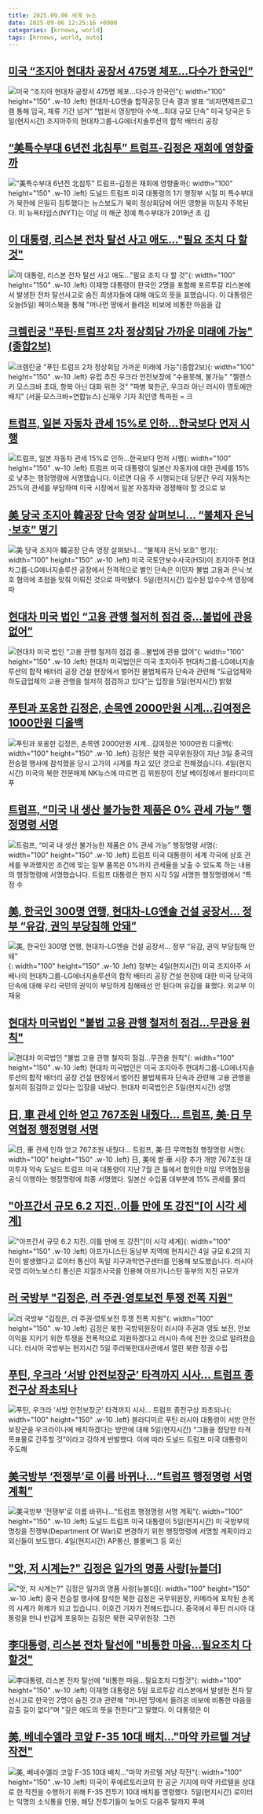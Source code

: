 ```yaml
---
title: 2025.09.06 세계 뉴스
date: 2025-09-06 12:25:16 +0900
categories: [krnews, world]
tags: [krnews, world, auto]
---
```

## [미국 “조지아 현대차 공장서 475명 체포…다수가 한국인”](https://n.news.naver.com/mnews/article/009/0005554103)

![미국 “조지아 현대차 공장서 475명 체포…다수가 한국인”](https://mimgnews.pstatic.net/image/origin/009/2025/09/06/5554103.jpg?type=nf220_150){: width="100" height="150" .w-10 .left}
현대차-LG엔솔 합작공장 단속 결과 발표 “비자면제프로그램 통해 입국, 체류 기간 넘겨” “법원서 영장받아 수색…최대 규모 단속” 미국 당국은 5일(현지시간) 조지아주의 현대차그룹-LG에너지솔루션의 합작 배터리 공장

## [“美특수부대 6년전 北침투” 트럼프-김정은 재회에 영향줄까](https://n.news.naver.com/mnews/article/032/0003394619)

![“美특수부대 6년전 北침투” 트럼프-김정은 재회에 영향줄까](https://mimgnews.pstatic.net/image/origin/032/2025/09/06/3394619.jpg?type=nf220_150){: width="100" height="150" .w-10 .left}
도널드 트럼프 미국 대통령의 1기 행정부 시절 미 특수부대가 북한에 은밀히 침투했다는 뉴스보도가 북미 정상회담에 어떤 영향을 미칠지 주목된다. 미 뉴욕타임스(NYT)는 이날 미 해군 정예 특수부대가 2019년 초 김

## [이 대통령, 리스본 전차 탈선 사고 애도…"필요 조치 다 할 것"](https://n.news.naver.com/mnews/article/057/0001906716)

![이 대통령, 리스본 전차 탈선 사고 애도…"필요 조치 다 할 것"](https://mimgnews.pstatic.net/image/origin/057/2025/09/05/1906716.jpg?type=nf220_150){: width="100" height="150" .w-10 .left}
이재명 대통령이 한국인 2명을 포함해 포르투갈 리스본에서 발생한 전차 탈선사고로 숨진 희생자들에 대해 애도의 뜻을 표했습니다. 이 대통령은 오늘(5일) 페이스북을 통해 "머나먼 땅에서 들려온 비보에 비통한 마음을 감

## [크렘린궁 "푸틴·트럼프 2차 정상회담 가까운 미래에 가능"(종합2보)](https://n.news.naver.com/mnews/article/001/0015608807)

![크렘린궁 "푸틴·트럼프 2차 정상회담 가까운 미래에 가능"(종합2보)](https://mimgnews.pstatic.net/image/origin/001/2025/09/05/15608807.jpg?type=nf220_150){: width="100" height="150" .w-10 .left}
유럽 추진 우크라 안전보장에 "수용못해, 불가능" "젤렌스키 모스크바 초대, 항복 아닌 대화 위한 것" "파병 북한군, 우크라 아닌 러시아 영토에만 배치" (서울·모스크바=연합뉴스) 신재우 기자 최인영 특파원 = 크

## [트럼프, 일본 자동차 관세 15%로 인하...한국보다 먼저 시행](https://n.news.naver.com/mnews/article/052/0002243148)

![트럼프, 일본 자동차 관세 15%로 인하...한국보다 먼저 시행](https://mimgnews.pstatic.net/image/origin/052/2025/09/05/2243148.jpg?type=nf220_150){: width="100" height="150" .w-10 .left}
트럼프 미국 대통령이 일본산 자동차에 대한 관세를 15%로 낮추는 행정명령에 서명했습니다. 이르면 다음 주 시행되는데 당분간 우리 자동차는 25%의 관세를 부담하며 미국 시장에서 일본 자동차와 경쟁해야 할 것으로 보

## [美 당국 조지아 韓공장 단속 영장 살펴보니… “불체자 은닉·보호” 명기](https://n.news.naver.com/mnews/article/029/0002980470)

![美 당국 조지아 韓공장 단속 영장 살펴보니… “불체자 은닉·보호” 명기](https://mimgnews.pstatic.net/image/origin/029/2025/09/06/2980470.jpg?type=nf220_150){: width="100" height="150" .w-10 .left}
미국 국토안보수사국(HSI)이 조지아주 현대차그룹-LG에너지솔루션 공장에서 전격적으로 벌인 단속은 이민자 불법 고용과 은닉·보호 혐의에 초점을 맞춰 이뤄진 것으로 파악됐다. 5일(현지시간) 입수된 압수수색 영장에 따

## [현대차 미국 법인 “고용 관행 철저히 점검 중…불법에 관용 없어”](https://n.news.naver.com/mnews/article/009/0005554146)

![현대차 미국 법인 “고용 관행 철저히 점검 중…불법에 관용 없어”](https://mimgnews.pstatic.net/image/origin/009/2025/09/06/5554146.jpg?type=nf220_150){: width="100" height="150" .w-10 .left}
현대차 미국법인은 미국 조지아주 현대차그룹-LG에너지솔루션의 합작 배터리 공장 건설 현장에서 벌어진 불법체류자 단속과 관련해 “도급업체와 하도급업체의 고용 관행을 철저히 점검하고 있다”는 입장을 5일(현지시간) 밝혔

## [푸틴과 포옹한 김정은, 손목엔 2000만원 시계…김여정은 1000만원 디올백](https://n.news.naver.com/mnews/article/437/0000455604)

![푸틴과 포옹한 김정은, 손목엔 2000만원 시계…김여정은 1000만원 디올백](https://mimgnews.pstatic.net/image/origin/437/2025/09/05/455604.jpg?type=nf220_150){: width="100" height="150" .w-10 .left}
김정은 북한 국무위원장이 지난 3일 중국의 전승절 행사에 참석했을 당시 고가의 시계를 차고 있던 것으로 전해졌습니다. 4일(현지시간) 미국의 북한 전문매체 NK뉴스에 따르면 김 위원장이 전날 베이징에서 블라디미르 푸

## [트럼프, “미국 내 생산 불가능한 제품은 0% 관세 가능” 행정명령 서명](https://n.news.naver.com/mnews/article/056/0012023912)

![트럼프, “미국 내 생산 불가능한 제품은 0% 관세 가능” 행정명령 서명](https://mimgnews.pstatic.net/image/origin/056/2025/09/06/12023912.jpg?type=nf220_150){: width="100" height="150" .w-10 .left}
트럼프 미국 대통령이 세계 각국에 상호 관세를 부과했지만 조건에 맞는 일부 품목은 0%까지 관세율을 낮출 수 있도록 하는 내용의 행정명령에 서명했습니다. 트럼프 대통령은 현지 시각 5일 서명한 행정명령에서 “특정 수

## [美, 한국인 300명 연행, 현대차-LG엔솔 건설 공장서… 정부 “유감, 권익 부당침해 안돼”](https://n.news.naver.com/mnews/article/029/0002980438)

![美, 한국인 300명 연행, 현대차-LG엔솔 건설 공장서… 정부 “유감, 권익 부당침해 안돼”](https://mimgnews.pstatic.net/image/origin/029/2025/09/05/2980438.jpg?type=nf220_150){: width="100" height="150" .w-10 .left}
정부는 4일(현지시간) 미국 조지아주 서배나의 현대차그룹-LG에너지솔루션의 합작 배터리 공장 건설 현장에 대한 미국 당국의 단속에 대해 우리 국민의 권익이 부당하게 침해돼선 안 된다며 유감을 표했다. 외교부 이재웅

## [현대차 미국법인 "불법 고용 관행 철저히 점검…무관용 원칙"](https://n.news.naver.com/mnews/article/277/0005647862)

![현대차 미국법인 "불법 고용 관행 철저히 점검…무관용 원칙"](https://mimgnews.pstatic.net/image/origin/277/2025/09/06/5647862.jpg?type=nf220_150){: width="100" height="150" .w-10 .left}
현대차 미국법인은 미국 조지아주 현대차그룹-LG에너지솔루션의 합작 배터리 공장 건설 현장에서 벌어진 불법체류자 단속과 관련해 고용 관행을 철저히 점검하고 있다는 입장을 내놨다. 현대차 미국법인은 5일(현지시간) 성명

## [日, 車 관세 인하 얻고 767조원 내줬다... 트럼프, 美·日 무역협정 행정명령 서명](https://n.news.naver.com/mnews/article/366/0001105600)

![日, 車 관세 인하 얻고 767조원 내줬다... 트럼프, 美·日 무역협정 행정명령 서명](https://mimgnews.pstatic.net/image/origin/366/2025/09/05/1105600.jpg?type=nf220_150){: width="100" height="150" .w-10 .left}
日, 美에 쌀·車 시장 추가 개방 767조원 대미투자 약속 도널드 트럼프 미국 대통령이 지난 7월 큰 틀에서 합의한 미일 무역협정을 공식 이행하는 행정명령에 최종 서명했다. 일본산 수입품 대부분에 15% 관세를 물리

## ["아프간서 규모 6.2 지진‥이틀 만에 또 강진"[이 시각 세계]](https://n.news.naver.com/mnews/article/214/0001447280)

!["아프간서 규모 6.2 지진‥이틀 만에 또 강진"[이 시각 세계]](https://mimgnews.pstatic.net/image/origin/214/2025/09/05/1447280.jpg?type=nf220_150){: width="100" height="150" .w-10 .left}
아프가니스탄 동남부 지역에 현지시간 4일 규모 6.2의 지진이 발생했다고 로이터 통신이 독일 지구과학연구센터를 인용해 보도했습니다. 러시아 국영 리아노보스티 통신은 지질조사국을 인용해 아프가니스탄 동부의 지진 규모가

## [러 국방부 "김정은, 러 주권·영토보전 투쟁 전폭 지원"](https://n.news.naver.com/mnews/article/057/0001906827)

![러 국방부 "김정은, 러 주권·영토보전 투쟁 전폭 지원"](https://mimgnews.pstatic.net/image/origin/057/2025/09/06/1906827.jpg?type=nf220_150){: width="100" height="150" .w-10 .left}
김정은 북한 국방위원장이 러시아 주권과 영토 보전, 안보 이익을 지키기 위한 투쟁을 전폭적으로 지원하겠다고 러시아 측에 전한 것으로 알려졌습니다. 러시아 국방부는 현지시간 5일 주러북한대사관에서 열린 북한 정권 수립

## [푸틴, 우크라 ‘서방 안전보장군’ 타격까지 시사… 트럼프 종전구상 좌초되나](https://n.news.naver.com/mnews/article/029/0002980486)

![푸틴, 우크라 ‘서방 안전보장군’ 타격까지 시사… 트럼프 종전구상 좌초되나](https://mimgnews.pstatic.net/image/origin/029/2025/09/06/2980486.jpg?type=nf220_150){: width="100" height="150" .w-10 .left}
블라디미르 푸틴 러시아 대통령이 서방 안전보장군을 우크라이나에 배치하겠다는 방안에 대해 5일(현지시간) “그들을 정당한 타격 목표물로 간주할 것”이라고 강하게 반발했다. 이에 따라 도널드 트럼프 미국 대통령이 주도해

## [美국방부 ‘전쟁부’로 이름 바뀌나…“트럼프 행정명령 서명 계획”](https://n.news.naver.com/mnews/article/020/0003659043)

![美국방부 ‘전쟁부’로 이름 바뀌나…“트럼프 행정명령 서명 계획”](https://mimgnews.pstatic.net/image/origin/020/2025/09/05/3659043.jpg?type=nf220_150){: width="100" height="150" .w-10 .left}
도널드 트럼프 미국 대통령이 5일(현지시간) 미 국방부의 명칭을 전쟁부(Department Of War)로 변경하기 위한 행정명령에 서명할 계획이라고 외신들이 보도했다. 4일(현지시간) AP통신, 블룸버그 등 외신

## ["앗, 저 시계는?" 김정은 일가의 명품 사랑[뉴블더]](https://n.news.naver.com/mnews/article/055/0001289999)

!["앗, 저 시계는?" 김정은 일가의 명품 사랑[뉴블더]](https://mimgnews.pstatic.net/image/origin/055/2025/09/05/1289999.jpg?type=nf220_150){: width="100" height="150" .w-10 .left}
중국 전승절 행사에 참석한 북한 김정은 국무위원장, 카메라에 포착된 손목의 시계가 화제가 되고 있습니다. 이호건 기자가 전해드립니다. 중국에서 푸틴 러시아 대통령을 만나 반갑게 포옹하는 김정은 북한 국무위원장. 그런

## [李대통령, 리스본 전차 탈선에 "비통한 마음…필요조치 다할것"](https://n.news.naver.com/mnews/article/001/0015607813)

![李대통령, 리스본 전차 탈선에 "비통한 마음…필요조치 다할것"](https://mimgnews.pstatic.net/image/origin/001/2025/09/05/15607813.jpg?type=nf220_150){: width="100" height="150" .w-10 .left}
이재명 대통령은 5일 포르투갈 리스본에서 발생한 전차 탈선사고로 한국인 2명이 숨진 것과 관련해 "머나먼 땅에서 들려온 비보에 비통한 마음을 감출 길이 없다"며 "깊은 애도의 뜻을 전한다"고 말했다. 이 대통령은 이

## [美, 베네수엘라 코앞 F-35 10대 배치…"마약 카르텔 겨냥 작전"](https://n.news.naver.com/mnews/article/421/0008469839)

![美, 베네수엘라 코앞 F-35 10대 배치…"마약 카르텔 겨냥 작전"](https://mimgnews.pstatic.net/image/origin/421/2025/09/05/8469839.jpg?type=nf220_150){: width="100" height="150" .w-10 .left}
미국이 푸에르토리코의 한 공군 기지에 마약 카르텔을 상대로 한 작전을 수행하기 위해 F-35 전투기 10대 배치를 명령했다. 5일(현지시간) 로이터는 익명의 소식통을 인용, 해당 전투기들이 늦어도 다음주 말까지 푸에


